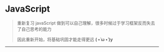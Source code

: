 #  JavaScript

> 重新复习 javaScript 做到可以自己理解，很多时候过于学习框架反而失去了自己思考的能力
>
> 因此重新开始，将基础巩固才能走得更远  **( •̀ ω •́ )y**

------

